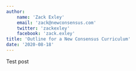 ```yaml
---
author:
    name: 'Zack Exley'
    email: 'zack@newconsensus.com'
    twitter: 'zackexley'
    facebook: 'zack.exley'
title: 'Outline for a New Consensus Curriculum'
date: '2020-08-18'
---
```


Test post